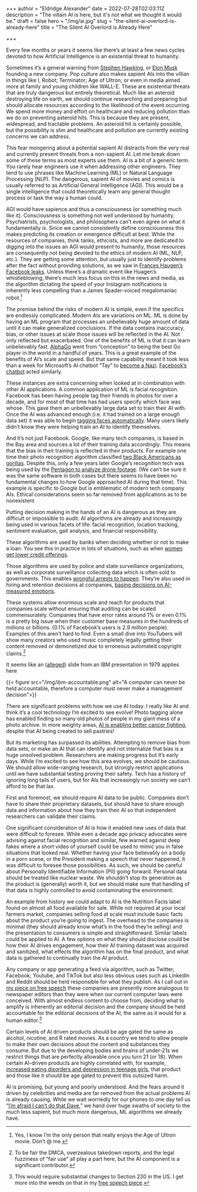 +++
author = "Eldridge Alexander"
date = 2022-07-28T02:03:11Z
description = "The villain AI is here, but it's not what we thought it would be."
draft = false
hero = "/img/ai.jpg"
slug = "the-silent-ai-overlord-is-already-here"
title = "The Silent AI Overlord is Already Here"

+++

Every few months or years it seems like there’s at least a few news cycles devoted to how Artificial Intelligence is an existential threat to humanity.

Sometimes it’s a general warning from [Stephen Hawking](https://www.bbc.com/news/technology-30290540), or [Elon Musk](https://www.theguardian.com/technology/2014/oct/27/elon-musk-artificial-intelligence-ai-biggest-existential-threat) founding a new company. Pop culture also makes sapient AIs into the villian in things like I, Robot; Terminator; Age of Ultron; or even in media aimed more at family and young children like WALL-E. These are existential threats that are truly dangerous but entirely theoretical. Much like an asteroid destroying life on earth, we should continue researching and preparing but should allocate resources according to the likelihood of the event occurring. We spend more money and effort on healthcare and reducing pollution than we do on preventing asteroid hits. This is because they are present, widespread, and tractable problems. An asteroid hit is certainly possible, but the possibility is slim and healthcare and pollution are currently existing concerns we can address.

This fear mongering about a potential sapient AI distracts from the very real and currently present threats from a non-sapient AI. Let me break down some of these terms as most experts use them. AI is a bit of a generic term. You rarely hear engineers use it when addressing other engineers. They tend to use phrases like Machine Learning (ML) or Natural Language Processing (NLP). The dangerous, sapient AI of movies and comics is usually referred to as Artificial General Intelligence (AGI). This would be a single intelligence that could theoretically learn any general thought process or task the way a human could.

AGI would have sapience and thus a consciousness (or something much like it). Consciousness is something not well understood by humanity. Psychiatrists, psychologists, and philosophers can’t even agree on what it fundamentally *is*. Since we cannot consistently define consciousness this makes predicting its creation or emergence difficult at best. While the resources of companies, think tanks, ethicists, and more are dedicated to digging into the issues an AGI would present to humanity, those resources are consequently not being devoted to the ethics of modern AI (ML, NLP, etc.). They are getting some attention, but usually just to identify problems after the fact without providing solutions, as we saw in [Frances Haugen’s Facebook leaks](https://en.wikipedia.org/wiki/2021_Facebook_leak). Unless there’s a dramatic event like Huagen’s whistleblowing, there’s much less focus on this in the news and media, as the algorithm dictating the speed of your Instagram notifications is inherently less compelling than a James Spader-voiced megalomaniac robot.[^1]

[^1]: Yes, I know I’m the only person that really enjoys the Age of Ultron movie. Don’t @ me.


The premise behind the risks of modern AI is simple, even if the specifics are endlessly complicated. Modern AIs are variations on ML. ML is done by having an ML program that processes an unbelievably huge amount of data until it can make generalized conclusions. If the data contains inaccuracy, bias, or other issues at scale those issues will be reflected in the AI. Not only reflected but exacerbated. One of the benefits of ML is that it can learn unbelievably  fast. [AlphaGo](https://www.deepmind.com/research/highlighted-research/alphago) went from “conception” to being the best Go player in the world in a handful of years. This is a great example of the benefits of AI’s scale and speed. But that same capability meant it took less than a week for Microsoft’s AI chatbot “Tay” to [become a Nazi](https://www.cbsnews.com/news/microsoft-shuts-down-ai-chatbot-after-it-turned-into-racist-nazi/). [Facebook’s chatbot](https://www.bloomberg.com/news/articles/2022-08-08/meta-s-ai-chatbot-repeats-election-and-anti-semitic-conspiracies) acted similarly.

These instances are extra concerning when looked at in combination with other AI applications. A common application of ML is facial recognition. Facebook has been having people tag their friends in photos for over a decade, and for most of that time has had users specify which face was whose. This gave them an unbelievably large data set to train their AI with. Once the AI was advanced enough (i.e. it had trained on a large enough data set) it was able to begin [tagging faces automatically](https://web.archive.org/web/20130714070457/https://blog.facebook.com/blog.php?post=46714588713). Many users likely didn’t know they were helping train an AI to identify themselves.

And it’s not just Facebook. Google, like many tech companies, is based in the Bay area and sources a lot of their training data accordingly. This means that the bias in their training is reflected in their products. For example one time their photo recognition algorithm classified [two Black Americans as gorillas](https://finance.yahoo.com/news/google-photos-mislabels-two-black-americans-as-122793782784.html). Despite this, only a few years later Google’s recognition tech was being used by the [Pentagon to analyze drone footage](https://www.bbc.com/news/technology-43316667). (We can’t be sure it was the same software in both cases but there seems to have been no fundamental changes to how Google approached AI during that time). This example is specific to Google but is emblematic of modern tech company AIs. Ethical considerations seem so far removed from applications as to be nonexistent

Putting decision making in the hands of an AI is dangerous as they are difficult or impossible to audit. AI algorithms are already and increasingly being used in various facets of life: facial recognition, location tracking, sentiment evaluation, gait analysis, and financial responsibility. 

These algorithms are used by banks when deciding whether or not to make a loan. You see this in practice in lots of situations, such as when [women get lower credit offerings](https://www.cnn.com/2019/11/12/business/apple-card-gender-bias/index.html).

Those algorithms are used by police and state surveillance organizations, as well as corporate surveillance collecting data which is often sold to governments. This enables [wrongful arrests to happen](https://www.washingtonpost.com/opinions/2020/06/24/i-was-wrongfully-arrested-because-facial-recognition-why-are-police-allowed-use-this-technology/). They’re also used in hiring and retention decisions at companies, [basing decisions on AI-measured emotions](https://www.inc.com/minda-zetlin/ai-is-now-analyzing-candidates-facial-expressions-during-video-job-interviews.html). 

These systems allow enormous scale and reach for products that companies scale without ensuring that auditing can be scaled commensurately. Companies that have error rates around 1% or even 0.1% is a pretty big issue when their customer base measures in the hundreds of millions or billions. (0.1% of Facebook’s users is 2.9 million people). Examples of this aren’t hard to find. Even a small dive into YouTubers will show many creators who used music completely legally getting their content removed or demonetized due to erroneous automated copyright claims.[^2]

[^2]: To be fair the DMCA, overzealous takedown reports, and the legal fuzziness of “fair use” all play a part here, but the AI component is a significant contributor.

It seems like an ([alleged](https://twitter.com/bumblebike/status/832394003492564993?s=20)) slide from an IBM presentation in 1979 applies here

{{< figure src="/img/ibm-accountable.png" alt="A computer can never be held accountable, therefore a computer must never make a management decision">}}

There are significant problems with how we use AI today. I really like AI and think it’s a cool technology I’m excited to see evolve! Photo tagging alone has enabled finding so many old photos of people in my giant mess of a photo archive. In more weighty areas, [AI is enabling better cancer fighting](https://www.newyorker.com/tech/annals-of-technology/the-pastry-ai-that-learned-to-fight-cancer), despite that AI being created to sell pastries!

But its marketing has surpassed its abilities. Attempting to remove bias from data sets, or make an AI that can identify and not internalize that bias is a huge unsolved problem. Researchers are making progress but it’s early days. While I’m excited to see how this area evolves, we should be cautious. We should allow wide-ranging research, but strongly restrict applications until we have substantial testing proving their safety. Tech has a history of ignoring long tails of users, but for AIs that increasingly run society we can’t afford to be that lax.

First and foremost, we should require AI data to be public. Companies don’t have to share their proprietary datasets, but should have to share enough data and information about how they train their AI so that independent researchers can validate their claims.

One significant consideration of AI is how it enabled new uses of data that were difficult to foresee. While even a decade ago privacy advocates were advising against facial recognition and similar, few warned against deep fakes where a short video of yourself could be used to mimic you in false situations that looked real. Whether having your face believably on a body in a porn scene, or the President making a speech that never happened, it was difficult to foresee those possibilities. As such, we should be careful about Personally Identifiable Information (PII) going forward. Personal data should be treated like nuclear waste. We shouldn't stop its generation as the product is (generally) worth it, but we should make sure that handling of that data is highly controlled to avoid contaminating the environment.

An example from history we could adapt to AI is the Nutrition Facts label found on almost all food available for sale. While not required at your local farmers market, companies selling food at scale must include basic facts about the product you’re going to ingest. The overhead to the companies is minimal (they should already know what’s in the food they’re selling) and the presentation to consumers is simple and straightforward. Similar labels could be applied to AI. A few options on what they should disclose could be how their AI drives engagement, how their AI training dataset was acquired and sanitized, what effects the algorithm has on the final product, and what data is gathered to continually train the AI product.

Any company or app generating a feed via algorithm, such as Twitter, Facebook, Youtube, and TikTok but also less obvious uses such as LinkedIn and Reddit should be held responsible for what they publish. As I call out in [my piece on free speech](/2022/07/06/free-speech-and-antitrust/) these companies are presently more analogous to newspaper editors than they were when our current computer laws were conceived. With almost endless content to choose from, deciding what to amplify is inherently an editorial decision and the company should be held accountable for the editorial decisions of the AI, the same as it would for a human editor.[^3]

[^3]: This would require substantial changes to Section 230 in the US. I get more into the weeds on that in my [free speech piece](/2022/07/06/free-speech-and-antitrust/). 

Certain levels of AI driven products should be age gated the same as alcohol, nicotine, and R rated movies. As a country we tend to allow people to make their own decisions about the content and substances they consume. But due to the developing bodies and brains of under-21s we restrict things that are perfectly allowable once you turn 21 (or 18). When certain AI-driven products are highly correlated with, for example, [increased eating disorders and depression in teenage girls](https://abc13.com/instagram-causes-eating-disorders-depression-in-young-girls-new-l/12074932/), that product and those like it should be age gated to prevent this outsized harm.

AI is promising, but young and poorly understood. And the fears around it driven by celebrities and media are far removed from the actual problems AI is already causing. While we wait worriedly for our phones to one day tell us “[I’m afraid I can’t do that Dave](https://www.youtube.com/watch?v=Mme2Aya_6Bc),” we hand over huge swaths of society to the much less sapient, but much more dangerous, ML algorithms we already have.
